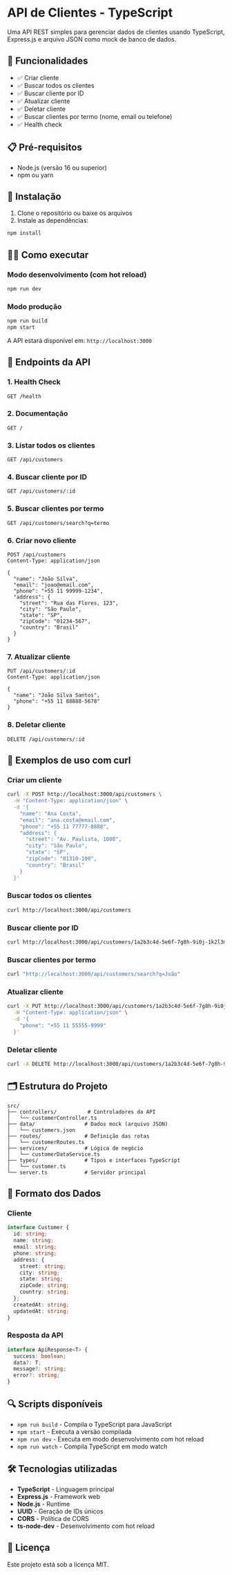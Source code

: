 # API de Clientes - TypeScript

Uma API REST simples para gerenciar dados de clientes usando TypeScript, Express.js e arquivo JSON como mock de banco de dados.

## 🚀 Funcionalidades

- ✅ Criar cliente
- ✅ Buscar todos os clientes
- ✅ Buscar cliente por ID
- ✅ Atualizar cliente
- ✅ Deletar cliente
- ✅ Buscar clientes por termo (nome, email ou telefone)
- ✅ Health check

## 📋 Pré-requisitos

- Node.js (versão 16 ou superior)
- npm ou yarn

## 🔧 Instalação

1. Clone o repositório ou baixe os arquivos
2. Instale as dependências:

```bash
npm install
```

## 🏃‍♂️ Como executar

### Modo desenvolvimento (com hot reload)
```bash
npm run dev
```

### Modo produção
```bash
npm run build
npm start
```

A API estará disponível em: `http://localhost:3000`

## 📖 Endpoints da API

### 1. Health Check
```
GET /health
```

### 2. Documentação
```
GET /
```

### 3. Listar todos os clientes
```
GET /api/customers
```

### 4. Buscar cliente por ID
```
GET /api/customers/:id
```

### 5. Buscar clientes por termo
```
GET /api/customers/search?q=termo
```

### 6. Criar novo cliente
```
POST /api/customers
Content-Type: application/json

{
  "name": "João Silva",
  "email": "joao@email.com",
  "phone": "+55 11 99999-1234",
  "address": {
    "street": "Rua das Flores, 123",
    "city": "São Paulo",
    "state": "SP",
    "zipCode": "01234-567",
    "country": "Brasil"
  }
}
```

### 7. Atualizar cliente
```
PUT /api/customers/:id
Content-Type: application/json

{
  "name": "João Silva Santos",
  "phone": "+55 11 88888-5678"
}
```

### 8. Deletar cliente
```
DELETE /api/customers/:id
```

## 📝 Exemplos de uso com curl

### Criar um cliente
```bash
curl -X POST http://localhost:3000/api/customers \
  -H "Content-Type: application/json" \
  -d '{
    "name": "Ana Costa",
    "email": "ana.costa@email.com",
    "phone": "+55 11 77777-8888",
    "address": {
      "street": "Av. Paulista, 1000",
      "city": "São Paulo",
      "state": "SP",
      "zipCode": "01310-100",
      "country": "Brasil"
    }
  }'
```

### Buscar todos os clientes
```bash
curl http://localhost:3000/api/customers
```

### Buscar cliente por ID
```bash
curl http://localhost:3000/api/customers/1a2b3c4d-5e6f-7g8h-9i0j-1k2l3m4n5o6p
```

### Buscar clientes por termo
```bash
curl "http://localhost:3000/api/customers/search?q=João"
```

### Atualizar cliente
```bash
curl -X PUT http://localhost:3000/api/customers/1a2b3c4d-5e6f-7g8h-9i0j-1k2l3m4n5o6p \
  -H "Content-Type: application/json" \
  -d '{
    "phone": "+55 11 55555-9999"
  }'
```

### Deletar cliente
```bash
curl -X DELETE http://localhost:3000/api/customers/1a2b3c4d-5e6f-7g8h-9i0j-1k2l3m4n5o6p
```

## 🗂️ Estrutura do Projeto

```
src/
├── controllers/          # Controladores da API
│   └── customerController.ts
├── data/                # Dados mock (arquivo JSON)
│   └── customers.json
├── routes/              # Definição das rotas
│   └── customerRoutes.ts
├── services/            # Lógica de negócio
│   └── customerDataService.ts
├── types/               # Tipos e interfaces TypeScript
│   └── customer.ts
└── server.ts            # Servidor principal
```

## 🧪 Formato dos Dados

### Cliente
```typescript
interface Customer {
  id: string;
  name: string;
  email: string;
  phone: string;
  address: {
    street: string;
    city: string;
    state: string;
    zipCode: string;
    country: string;
  };
  createdAt: string;
  updatedAt: string;
}
```

### Resposta da API
```typescript
interface ApiResponse<T> {
  success: boolean;
  data?: T;
  message?: string;
  error?: string;
}
```

## 🔍 Scripts disponíveis

- `npm run build` - Compila o TypeScript para JavaScript
- `npm start` - Executa a versão compilada
- `npm run dev` - Executa em modo desenvolvimento com hot reload
- `npm run watch` - Compila TypeScript em modo watch

## 🛠️ Tecnologias utilizadas

- **TypeScript** - Linguagem principal
- **Express.js** - Framework web
- **Node.js** - Runtime
- **UUID** - Geração de IDs únicos
- **CORS** - Política de CORS
- **ts-node-dev** - Desenvolvimento com hot reload

## 📄 Licença

Este projeto está sob a licença MIT.
